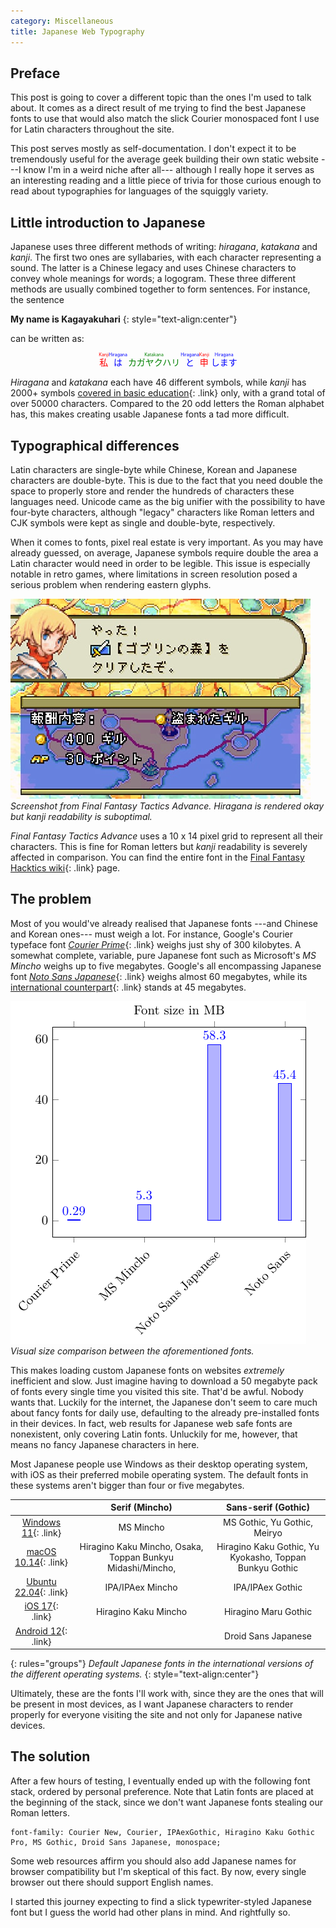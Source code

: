 ```yaml
---
category: Miscellaneous
title: Japanese Web Typography
---
```


Preface
-------

This post is going to cover a different topic than the ones I'm used to talk
about. It comes as a direct result of me trying to find the best Japanese
fonts to use that would also match the slick Courier monospaced font I use for
Latin characters throughout the site.

This post serves mostly as self-documentation. I don't expect it to be
tremendously useful for the average geek building their own static website ---I
know I'm in a weird niche after all--- although I really hope it serves as an
interesting reading and a little piece of trivia for those curious enough to
read about typographies for languages of the squiggly variety.

Little introduction to Japanese
-------------------------------

Japanese uses three different methods of writing: *hiragana*, *katakana* and
*kanji*. The first two ones are syllabaries, with each character representing a
sound. The latter is a Chinese legacy and uses Chinese characters to convey
whole meanings for words; a logogram. These three different methods are usually
combined together to form sentences. For instance, the sentence

**My name is Kagayakuhari**
{: style="text-align:center"}

can be written as:

<p>
<center>
<span style="color:red"><ruby>私<rt>Kanji</rt></ruby></span>
<span style="color:blue"><ruby>は<rt>Hiragana</rt></ruby></span>
<span style="color:green"><ruby>カガヤクハリ<rt>Katakana</rt></ruby></span>
<span style="color:blue"><ruby>と<rt>Hiragana</rt></ruby></span>
<span style="color:red"><ruby>申<rt>Kanji</rt></ruby></span>
<span style="color:blue"><ruby>します<rt>Hiragana</rt></ruby></span>
</center>  
</p>

*Hiragana* and *katakana* each have 46 different symbols, while *kanji* has
2000+ symbols [covered in basic education][jouyou]{: .link} only, with a grand
total of over 50000 characters. Compared to the 20 odd letters the Roman
alphabet has, this makes creating usable Japanese fonts a tad more difficult.

Typographical differences
-------------------------

Latin characters are single-byte while Chinese, Korean and Japanese characters
are double-byte. This is due to the fact that you need double the space to
properly store and render the hundreds of characters these languages need.
Unicode came as the big unifier with the possibility to have four-byte
characters, although "legacy" characters like Roman letters and CJK symbols were
kept as single and double-byte, respectively.

When it comes to fonts, pixel real estate is very important. As you may have
already guessed, on average, Japanese symbols require double the area a Latin
character would need in order to be legible. This issue is especially notable in retro
games, where limitations in screen resolution posed a serious problem when rendering
eastern glyphs.

![Final Fantasy Tactics Advance screenshot](/assets/images/ffta.jpg)
*Screenshot from Final Fantasy Tactics Advance.
Hiragana is rendered okay but kanji readability is  suboptimal.*

*Final Fantasy Tactics Advance* uses a 10 x 14 pixel grid to represent all their
characters. This is fine for Roman letters but *kanji* readability is severely
affected in comparison. You can find the entire font in the [Final Fantasy
Hacktics wiki][wiki]{: .link} page.

The problem
-----------

Most of you would've already realised that Japanese fonts ---and Chinese and
Korean ones--- must weigh a lot. For instance, Google's Courier typeface
font [*Courier Prime*][cp]{: .link} weighs just shy of 300 kilobytes. A somewhat
complete, variable, pure Japanese font such as Microsoft's *MS Mincho* weighs up
to five megabytes. Google's all encompassing Japanese font [*Noto Sans
Japanese*][nsj]{: .link} weighs almost 60 megabytes, while its [international
counterpart][ns]{: .link} stands at 45 megabytes.

![Size comparison of the aforementioned fonts](/assets/images/graph.png)
*Visual size comparison between the aforementioned fonts.*

This makes loading custom Japanese fonts on websites *extremely* inefficient and
slow. Just imagine having to download a 50 megabyte pack of fonts every single
time you visited this site. That'd be awful. Nobody wants that. Luckily for the
internet, the Japanese don't seem to care much about fancy fonts for daily use,
defaulting to the already pre-installed fonts in their devices. In fact,
web results for Japanese web safe fonts are nonexistent, only covering Latin fonts.
Unluckily for me, however, that means no fancy Japanese characters in here.

Most Japanese people use Windows as their desktop operating system, with iOS as
their preferred mobile operating system. The default fonts in these systems 
aren't bigger than four or five megabytes.

|				| Serif (Mincho) 		| Sans-serif (Gothic) |
|:-------------:		|:---------------------:	|:-------------------:|
| [Windows 11][fontw]{: .link}	| MS Mincho			| MS Gothic, Yu Gothic, Meiryo|	
| [macOS 10.14][fontm]{: .link}	| Hiragino Kaku Mincho, Osaka, Toppan Bunkyu Midashi/Mincho,	| Hiragino Kaku Gothic, Yu Kyokasho, Toppan Bunkyu Gothic |
| [Ubuntu 22.04][fontu]{: .link}| IPA/IPAex Mincho             	| IPA/IPAex Gothic    |
| [iOS 17][fontm]{: .link}	| Hiragino Kaku Mincho         	| Hiragino Maru Gothic|
| [Android 12][fonta]{: .link}	|               		| Droid Sans Japanese |
{: rules="groups"}
*Default Japanese fonts in the international versions of the different operating
systems.*
{: style="text-align:center"}

Ultimately, these are the fonts I'll work with, since they are the ones that
will be present in most devices, as I want Japanese characters to render
properly for everyone visiting the site and not only for Japanese native
devices.

The solution
------------

After a few hours of testing, I eventually ended up with the following font
stack, ordered by personal preference. Note that Latin fonts are placed at the
beginning of the stack, since we don't want Japanese fonts stealing our Roman letters.

```
font-family: Courier New, Courier, IPAexGothic, Hiragino Kaku Gothic Pro, MS Gothic, Droid Sans Japanese, monospace;
```

Some web resources affirm you should also add Japanese names for browser
compatibility but I'm skeptical of this fact. By now, every single
browser out there should support English names.

I started this journey expecting to find a slick typewriter-styled Japanese font but I
guess the world had other plans in mind. And rightfully so.


[jouyou]: https://en.wikipedia.org/wiki/J%C5%8Dy%C5%8D_kanji
[wiki]: https://ffhacktics.com/wiki/Font
[nsj]: https://fonts.google.com/noto/specimen/Noto+Sans+JP
[ns]: https://fonts.google.com/noto/specimen/Noto+Sans
[cp]: https://fonts.google.com/specimen/Courier+Prime
[fontw]: https://learn.microsoft.com/en-us/typography/fonts/windows_11_font_list
[fontm]: https://developer.apple.com/fonts/system-fonts/
[fontu]: https://help.ubuntu.com/community/Fonts#Chinese.2C_Japanese.2C_and_Korean_Fonts
[fonta]: https://developer.android.com/reference/android/graphics/fonts/SystemFonts 
